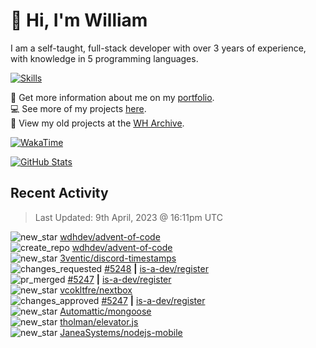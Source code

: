 # 👋 Hi, I'm William
I am a self-taught, full-stack developer with over 3 years of experience, with knowledge in 5 programming languages.

[![Skills](https://skillicons.dev/icons?i=css,cloudflare,discord,bots,docker,express,firebase,git,github,githubactions,html,js,linux,md,mongodb,netlify,nodejs,py,replit,tailwind,ts,vercel,vscode,wordpress,workers)](https://wdh.gg/dev)

🧑 Get more information about me on my [portfolio](https://wdh.gg/dev).
<br>
💻 See more of my projects [here](https://wdh.gg/github-org).
<br>
📁 View my old projects at the [WH Archive](https://wdh.gg/archive).

[![WakaTime](https://wakatime.com/badge/user/817e29c1-e1ac-4adc-936b-37bfa447c165.svg?style=for-the-badge)](https://wdh.gg/wakatime)

[![GitHub Stats](https://github-readme-stats.vercel.app/api?username=williamdavidharrison&theme=algolia&show_icons=true&border_radius=8&count_private=true&include_all_commits=true)](https://wdh.gg/github)

## Recent Activity
<!--RECENT_ACTIVITY:last_update-->
> Last Updated: 9th April, 2023 @ 16:11pm UTC
<!--RECENT_ACTIVITY:last_update_end-->

<!--RECENT_ACTIVITY:start-->
![new_star](https://cdn.jsdelivr.net/gh/Readme-Workflows/Readme-Icons@main/icons/octicons/StarredRepositoryYellow.svg) [wdhdev/advent-of-code](https://github.com/wdhdev/advent-of-code)<br>
![create_repo](https://cdn.jsdelivr.net/gh/Readme-Workflows/Readme-Icons@main/icons/octicons/Repository.svg) [wdhdev/advent-of-code](https://github.com/wdhdev/advent-of-code)<br>
![new_star](https://cdn.jsdelivr.net/gh/Readme-Workflows/Readme-Icons@main/icons/octicons/StarredRepositoryYellow.svg) [3ventic/discord-timestamps](https://github.com/3ventic/discord-timestamps)<br>
![changes_requested](https://cdn.jsdelivr.net/gh/Readme-Workflows/Readme-Icons@main/icons/octicons/RequestedChanges.svg) [#5248](https://github.com/is-a-dev/register/pull/5248#pullrequestreview-1376886926) **|** [is-a-dev/register](https://github.com/is-a-dev/register)<br>
![pr_merged](https://cdn.jsdelivr.net/gh/Readme-Workflows/Readme-Icons@main/icons/octicons/PullRequestMerged.svg) [#5247](https://github.com/is-a-dev/register/pull/5247) **|** [is-a-dev/register](https://github.com/is-a-dev/register)<br>
![new_star](https://cdn.jsdelivr.net/gh/Readme-Workflows/Readme-Icons@main/icons/octicons/StarredRepositoryYellow.svg) [vcokltfre/nextbox](https://github.com/vcokltfre/nextbox)<br>
![changes_approved](https://cdn.jsdelivr.net/gh/Readme-Workflows/Readme-Icons@main/icons/octicons/ApprovedChanges.svg) [#5247](https://github.com/is-a-dev/register/pull/5247#pullrequestreview-1376862530) **|** [is-a-dev/register](https://github.com/is-a-dev/register)<br>
![new_star](https://cdn.jsdelivr.net/gh/Readme-Workflows/Readme-Icons@main/icons/octicons/StarredRepositoryYellow.svg) [Automattic/mongoose](https://github.com/Automattic/mongoose)<br>
![new_star](https://cdn.jsdelivr.net/gh/Readme-Workflows/Readme-Icons@main/icons/octicons/StarredRepositoryYellow.svg) [tholman/elevator.js](https://github.com/tholman/elevator.js)<br>
![new_star](https://cdn.jsdelivr.net/gh/Readme-Workflows/Readme-Icons@main/icons/octicons/StarredRepositoryYellow.svg) [JaneaSystems/nodejs-mobile](https://github.com/JaneaSystems/nodejs-mobile)<br>
<!--RECENT_ACTIVITY:end-->
